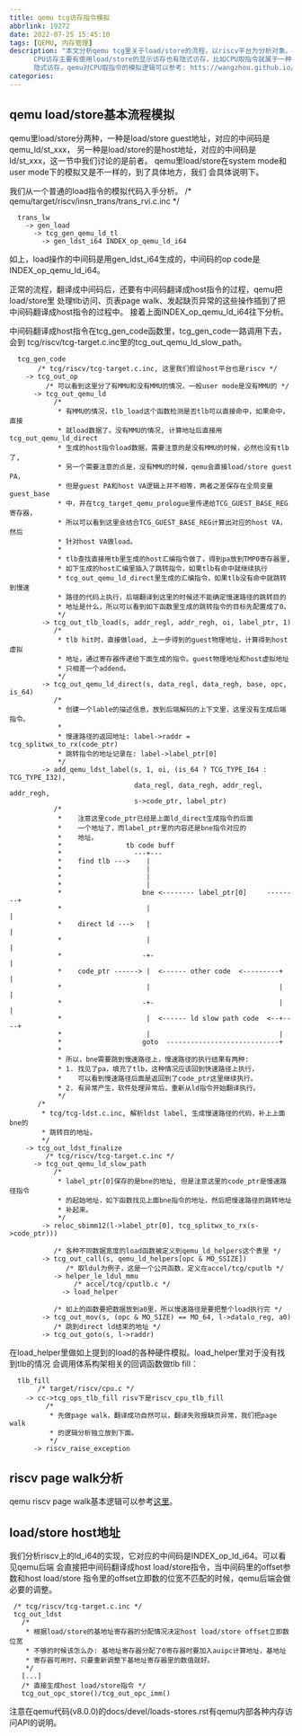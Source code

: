```yaml
---
title: qemu tcg访存指令模拟
abbrlink: 19272
date: 2022-07-25 15:45:10
tags: [QEMU, 内存管理]
description: "本文分析qemu tcg里关于load/store的流程，以riscv平台为分析对象。qemu的版本是5.1.50。
      CPU访存主要有使用load/store的显示访存也有隐式访存，比如CPU取指令就属于一种
      隐式访存，qemu对CPU取指令的模拟逻辑可以参考: htts://wangzhou.github.io/qemu-tcg取指令逻辑分析/"
categories:
---
```


qemu load/store基本流程模拟
----------------------------

qemu里load/store分两种，一种是load/store guest地址，对应的中间码是qemu_ld/st_xxx，
另一种是load/store的是host地址，对应的中间码是ld/st_xxx，这一节中我们讨论的是前者。
qemu里load/store在system mode和user mode下的模拟又是不一样的，到了具体地方，我们
会具体说明下。

我们从一个普通的load指令的模拟代码入手分析。
/* qemu/target/riscv/insn_trans/trans_rvi.c.inc */
```
  trans_lw
    -> gen_load
      -> tcg_gen_qemu_ld_tl
        -> gen_ldst_i64 INDEX_op_qemu_ld_i64
```
如上，load操作的中间码是用gen_ldst_i64生成的，中间码的op code是INDEX_op_qemu_ld_i64。

正常的流程，翻译成中间码后，还要有中间码翻译成host指令的过程，qemu把load/store里
处理tlb访问、页表page walk、发起缺页异常的这些操作插到了把中间码翻译成host指令的过程中。
接着上面INDEX_op_qemu_ld_i64往下分析。

中间码翻译成host指令在tcg_gen_code函数里，tcg_gen_code一路调用下去，会到
tcg/riscv/tcg-target.c.inc里的tcg_out_qemu_ld_slow_path。
```
  tcg_gen_code
       /* tcg/riscv/tcg-target.c.inc, 这里我们假设host平台也是riscv */
    -> tcg_out_op
         /* 可以看到这里分了有MMU和没有MMU的情况，一般user mode是没有MMU的 */
      -> tcg_out_qemu_ld
           /*
            * 有MMU的情况，tlb_load这个函数检测是否tlb可以直接命中，如果命中，直接
            * 就load数据了。没有MMU的情况, 计算地址后直接用tcg_out_qemu_ld_direct
            * 生成的host指令load数据，需要注意的是没有MMU的时候，必然也没有tlb了,
            * 另一个需要注意的点是，没有MMU的时候，qemu会直接load/store guest PA，
            * 但是guest PA和host VA逻辑上并不相等，两者之差保存在全局变量guest_base
            * 中，并在tcg_target_qemu_prologue里传递给TCG_GUEST_BASE_REG寄存器，
            * 所以可以看到这里会结合TCG_GUEST_BASE_REG计算出对应的host VA，然后
            * 针对host VA做load。
            *
            * tlb查找直接用tb里生成的host汇编指令做了，得到pa放到TMP0寄存器里,
            * 如下生成的host汇编里插入了跳转指令，如果tlb有命中就继续执行
            * tcg_out_qemu_ld_direct里生成的汇编指令，如果tlb没有命中就跳转到慢速
            * 路径的代码上执行，后端翻译到这里的时候还不能确定慢速路径的跳转目的
            * 地址是什么，所以可以看到如下函数里生成的跳转指令的目标先配置成了0。
            */
        -> tcg_out_tlb_load(s, addr_regl, addr_regh, oi, label_ptr, 1)
           /*
            * tlb hit时，直接做load, 上一步得到的guest物理地址，计算得到host虚拟
            * 地址，通过寄存器传递给下面生成的指令。guest物理地址和host虚拟地址
            * 只相差一个addend。
            */
        -> tcg_out_qemu_ld_direct(s, data_regl, data_regh, base, opc, is_64)
           /*
            * 创建一个lable的描述信息，放到后端解码的上下文里，这里没有生成后端指令。
            *
            * 慢速路径的返回地址: label->raddr = tcg_splitwx_to_rx(code_ptr)
            * 跳转指令的地址记录在: label->label_ptr[0]
            */
        -> add_qemu_ldst_label(s, 1, oi, (is_64 ? TCG_TYPE_I64 : TCG_TYPE_I32),
                               data_regl, data_regh, addr_regl, addr_regh,
                               s->code_ptr, label_ptr)
           /*                                                      
            *    注意这里code_ptr已经是上面ld_direct生成指令的后面 
            *    一个地址了，而label_ptr里的内容还是bne指令对应的  
            *    地址。                                            
            *                tb code buff                          
            *                  ---+---                             
            *    find tlb --->    |                                
            *                     |                                
            *                     |                                
            *                     |                                
            *                    bne <-------- label_ptr[0]     --------+
            *                     |                                     |
            *    direct ld --->   |                                     |
            *                     |                                     |
            *                    -+-                                    |
            *    code_ptr ------> |  <------ other code  <---------+    |
            *                     |                                |    |
            *                    -+-                               |    |
            *                     |  <------ ld slow path code  <--+----+
            *                     |                                |
            *                    goto  ----------------------------+
            *
            * 所以，bne需要跳到慢速路径上，慢速路径的执行结果有两种:
            * 1. 找见了pa，填充了tlb，这种情况应该回到快速路径上执行，
            *    可以看到慢速路径后面是返回到了code_ptr这里继续执行。
            * 2. 有异常产生，软件处理异常后，重新从ld指令开始翻译执行。
            */
       /*
        * tcg/tcg-ldst.c.inc, 解析ldst label, 生成慢速路径的代码，补上上面bne的
        * 跳转目的地址。
        */
    -> tcg_out_ldst_finalize
         /* tcg/riscv/tcg-target.c.inc */
      -> tcg_out_qemu_ld_slow_path
           /*
            * label_ptr[0]保存的是bne的地址, 但是注意这里的code_ptr是慢速路径指令
            * 的起始地址，如下函数找见上面bne指令的地址，然后把慢速路径的跳转地址
            * 补起来。
            */                                         
        -> reloc_sbimm12(l->label_ptr[0], tcg_splitwx_to_rx(s->code_ptr)))

           /* 各种不同数据宽度的load函数被定义到qemu_ld_helpers这个表里 */
        -> tcg_out_call(s, qemu_ld_helpers[opc & MO_SSIZE])
              /* 取ldul为例子，这是一个公共函数，定义在accel/tcg/cputlb */
           -> helper_le_ldul_mmu
                /* accel/tcg/cputlb.c */
             -> load_helper

           /* 如上的函数要把数据放到a0里，所以慢速路径是要把整个load执行完 */
        -> tcg_out_mov(s, (opc & MO_SIZE) == MO_64, l->datalo_reg, a0)
           /* 跳到direct ld结束的地址 */
        -> tcg_out_goto(s, l->raddr)
```

在load_helper里做如上提到的load的各种硬件模拟。load_helper里对于没有找到tlb的情况
会调用体系构架相关的回调函数做tlb fill：
```
  tlb_fill
       /* target/riscv/cpu.c */
    -> cc->tcg_ops_tlb_fill risv下是riscv_cpu_tlb_fill
         /*
          * 先做page walk，翻译成功自然可以，翻译失败报缺页异常，我们把page walk
          * 的逻辑分析独立放到下面。
          */
      -> riscv_raise_exception
```

riscv page walk分析
--------------------

 qemu riscv page walk基本逻辑可以参考[这里](https://wangzhou.github.io/qemu-tcg中riscv-page-table-walk分析/)。

load/store host地址
--------------------

 我们分析riscv上的ld_i64的实现，它对应的中间码是INDEX_op_ld_i64。可以看见qemu后端
 会直接把中间码翻译成host load/store指令，当中间码里的offset参数和host load/store
 指令里的offset立即数的位宽不匹配的时候，qemu后端会做必要的调整。
```
 /* tcg/riscv/tcg-target.c.inc */
 tcg_out_ldst
   /*
    * 根据load/store的基地址寄存器的分配情况决定host load/store offset立即数位宽
    * 不够的时候该怎么办: 基地址寄存器分配了0寄存器时要加入auipc计算地址，基地址
    * 寄存器可用时，只要重新调整下基地址寄存器里的数值就好。
    */
   [...]
   /* 直接生成host load/store指令 */
   tcg_out_opc_store()/tcg_out_opc_imm()
```

注意在qemu代码(v8.0.0)的docs/devel/loads-stores.rst有qemu内部各种内存访问API的说明。
